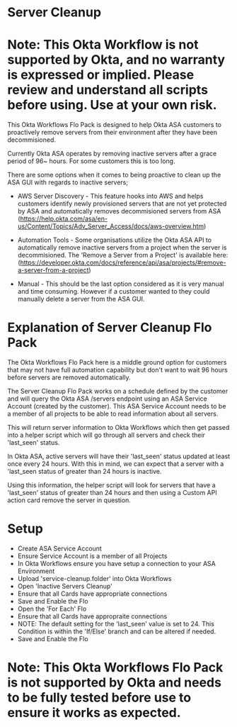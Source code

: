 # Server Cleanup

# Note: This Okta Workflow is not supported by Okta, and no warranty is expressed or implied.  Please review and understand all scripts before using.  Use at your own risk.

This Okta Workflows Flo Pack is designed to help Okta ASA customers to proactively remove servers from their environment after they have been decommisioned.

Currently Okta ASA operates by removing inactive servers after a grace period of 96~ hours. For some customers this is too long.

There are some options when it comes to being proactive to clean up the ASA GUI with regards to inactive servers;

* AWS Server Discovery - This feature hooks into AWS and helps customers identify newly provisioned servers that are not yet protected by ASA and automatically removes decommisioned servers from ASA (https://help.okta.com/asa/en-us/Content/Topics/Adv_Server_Access/docs/aws-overview.htm)

* Automation Tools - Some organisations utilize the Okta ASA API to automatically remove inactive servers from a project when the server is decommisioned. The 'Remove a Server from a Project' is available here: (https://developer.okta.com/docs/reference/api/asa/projects/#remove-a-server-from-a-project) 

* Manual - This should be the last option considered as it is very manual and time consuming. However if a customer wanted to they could manually delete a server from the ASA GUI.

# Explanation of Server Cleanup Flo Pack

The Okta Workflows Flo Pack here is a middle ground option for customers that may not have full automation capability but don't want to wait 96 hours before servers are removed automatically.

The Server Cleanup Flo Pack works on a schedule defined by the customer and will query the Okta ASA /servers endpoint using an ASA Service Account (created by the customer). This ASA Service Account needs to be a member of all projects to be able to read information about all servers.

This will return server information to Okta Workflows which then get passed into a helper script which will go through all servers and check their 'last_seen' status. 

In Okta ASA, active servers will have their 'last_seen' status updated at least once every 24 hours. With this in mind, we can expect that a server with a 'last_seen status of greater than 24 hours is inactive.

Using this information, the helper script will look for servers that have a 'last_seen' status of greater than 24 hours and then using a Custom API action card remove the server in question.

# Setup

* Create ASA Service Account 
* Ensure Service Account is a member of all Projects
* In Okta Workflows ensure you have setup a connection to your ASA Environment
* Upload 'service-cleanup.folder' into Okta Workflows
* Open 'Inactive Servers Cleanup'
* Ensure that all Cards have appropriate connections
* Save and Enable the Flo
* Open the 'For Each' Flo
* Ensure that all Cards have appropraite connections
* NOTE: The default setting for the 'last_seen' value is set to 24. This Condition is within the 'If/Else' branch and can be altered if needed.
* Save and Enable the Flo

# Note: This Okta Workflows Flo Pack is not supported by Okta and needs to be fully tested before use to ensure it works as expected.
